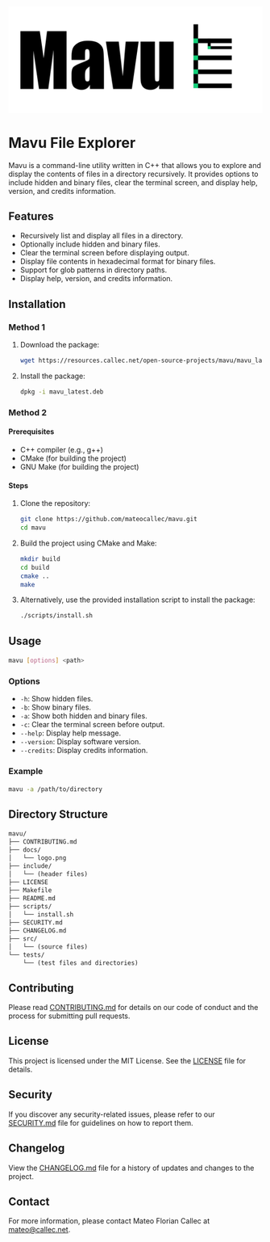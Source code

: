 ![Mavu logo](https://github.com/mateocallec/mavu/blob/main/docs/logo.png?raw=true)

# Mavu File Explorer

Mavu is a command-line utility written in C++ that allows you to explore and display the contents of files in a directory recursively. It provides options to include hidden and binary files, clear the terminal screen, and display help, version, and credits information.

## Features

- Recursively list and display all files in a directory.
- Optionally include hidden and binary files.
- Clear the terminal screen before displaying output.
- Display file contents in hexadecimal format for binary files.
- Support for glob patterns in directory paths.
- Display help, version, and credits information.

## Installation

### Method 1

1. Download the package:
   ```sh
   wget https://resources.callec.net/open-source-projects/mavu/mavu_latest.deb
   ```

2. Install the package:
   ```sh
   dpkg -i mavu_latest.deb
   ```

### Method 2

#### Prerequisites

- C++ compiler (e.g., g++)
- CMake (for building the project)
- GNU Make (for building the project)

#### Steps

1. Clone the repository:
   ```sh
   git clone https://github.com/mateocallec/mavu.git
   cd mavu
   ```

2. Build the project using CMake and Make:
   ```sh
   mkdir build
   cd build
   cmake ..
   make
   ```

3. Alternatively, use the provided installation script to install the package:
   ```sh
   ./scripts/install.sh
   ```

## Usage

```sh
mavu [options] <path>
```

### Options

- `-h`: Show hidden files.
- `-b`: Show binary files.
- `-a`: Show both hidden and binary files.
- `-c`: Clear the terminal screen before output.
- `--help`: Display help message.
- `--version`: Display software version.
- `--credits`: Display credits information.

### Example

```sh
mavu -a /path/to/directory
```

## Directory Structure

```
mavu/
├── CONTRIBUTING.md
├── docs/
│   └── logo.png
├── include/
│   └── (header files)
├── LICENSE
├── Makefile
├── README.md
├── scripts/
│   └── install.sh
├── SECURITY.md
├── CHANGELOG.md
├── src/
│   └── (source files)
└── tests/
    └── (test files and directories)
```

## Contributing

Please read [CONTRIBUTING.md](CONTRIBUTING.md) for details on our code of conduct and the process for submitting pull requests.

## License

This project is licensed under the MIT License. See the [LICENSE](LICENSE) file for details.

## Security

If you discover any security-related issues, please refer to our [SECURITY.md](SECURITY.md) file for guidelines on how to report them.

## Changelog

View the [CHANGELOG.md](CHANGELOG.md) file for a history of updates and changes to the project.

## Contact

For more information, please contact Mateo Florian Callec at [mateo@callec.net](mailto:mateo@callec.net).
